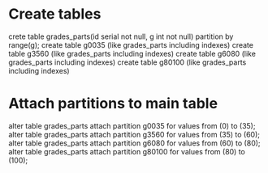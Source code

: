 # Create tables
crete table grades_parts(id serial not null, g int not null) partition by range(g);
create table g0035 (like grades_parts including indexes)
create table g3560 (like grades_parts including indexes)
create table g6080 (like grades_parts including indexes)
create table g80100 (like grades_parts including indexes)

# Attach partitions to main table
alter table grades_parts attach partition g0035 for values from (0) to (35);
alter table grades_parts attach partition g3560 for values from (35) to (60);
alter table grades_parts attach partition g6080 for values from (60) to (80);
alter table grades_parts attach partition g80100 for values from (80) to (100);

